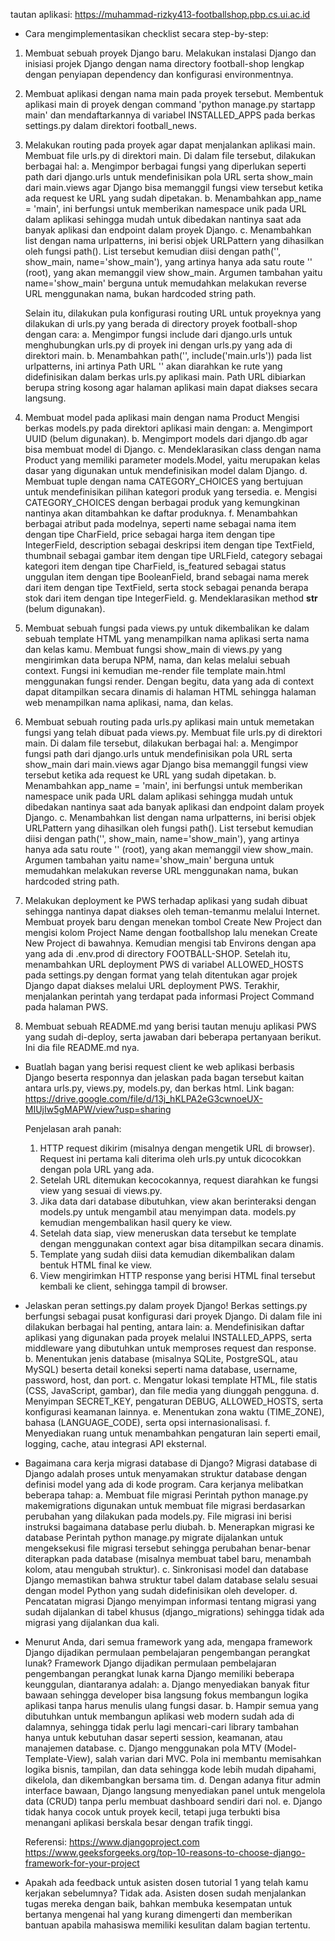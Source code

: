 tautan aplikasi: https://muhammad-rizky413-footballshop.pbp.cs.ui.ac.id

- Cara mengimplementasikan checklist secara step-by-step:
1. Membuat sebuah proyek Django baru.
    Melakukan instalasi Django dan inisiasi projek Django dengan nama directory football-shop lengkap dengan penyiapan dependency dan konfigurasi environmentnya.

2. Membuat aplikasi dengan nama main pada proyek tersebut.
    Membentuk aplikasi main di proyek dengan command 'python manage.py startapp main' dan mendaftarkannya di variabel INSTALLED_APPS pada berkas settings.py dalam direktori football_news.

3. Melakukan routing pada proyek agar dapat menjalankan aplikasi main.
    Membuat file urls.py di direktori main. Di dalam file tersebut, dilakukan berbagai hal:
    a. Mengimpor berbagai fungsi yang diperlukan seperti path dari django.urls untuk mendefinisikan pola URL serta show_main dari main.views agar Django bisa memanggil fungsi view tersebut ketika ada request ke URL yang sudah dipetakan.
    b. Menambahkan app_name = 'main', ini berfungsi untuk memberikan namespace unik pada URL dalam aplikasi sehingga mudah untuk dibedakan nantinya saat ada banyak aplikasi dan endpoint dalam proyek Django.
    c. Menambahkan list dengan nama urlpatterns, ini berisi objek URLPattern yang dihasilkan oleh fungsi path(). List tersebut kemudian diisi dengan path('', show_main, name='show_main'), yang artinya hanya ada satu route '' (root), yang akan memanggil view show_main. Argumen tambahan yaitu name='show_main' berguna untuk memudahkan melakukan reverse URL menggunakan nama, bukan hardcoded string path.

    Selain itu, dilakukan pula konfigurasi routing URL untuk proyeknya yang dilakukan di urls.py yang berada di directory proyek football-shop dengan cara:
    a. Mengimpor fungsi include dari django.urls untuk menghubungkan urls.py di proyek ini dengan urls.py yang ada di direktori main.
    b. Menambahkan path('', include('main.urls')) pada list urlpatterns, ini artinya Path URL '' akan diarahkan ke rute yang didefinisikan dalam berkas urls.py aplikasi main. Path URL dibiarkan berupa string kosong agar halaman aplikasi main dapat diakses secara langsung.
    
4. Membuat model pada aplikasi main dengan nama Product
    Mengisi berkas models.py pada direktori aplikasi main dengan:
    a. Mengimport UUID (belum digunakan).
    b. Mengimport models dari django.db agar bisa membuat model di Django.
    c. Mendeklarasikan class dengan nama Product yang memiliki parameter models.Model, yaitu merupakan kelas dasar yang digunakan untuk mendefinisikan model dalam Django.
    d. Membuat tuple dengan nama CATEGORY_CHOICES yang bertujuan untuk mendefinisikan pilihan kategori produk yang tersedia.
    e. Mengisi CATEGORY_CHOICES dengan berbagai produk yang kemungkinan nantinya akan ditambahkan ke daftar produknya.
    f. Menambahkan berbagai atribut pada modelnya, seperti name sebagai nama item dengan tipe CharField, price sebagai harga item dengan tipe IntegerField, description sebagai deskripsi item dengan tipe TextField, thumbnail sebagai gambar item dengan tipe URLField, category sebagai kategori item dengan tipe CharField, is_featured sebagai status unggulan item dengan tipe BooleanField, brand sebagai nama merek dari item dengan tipe TextField, serta stock sebagai penanda berapa stok dari item dengan tipe IntegerField.
    g. Mendeklarasikan method __str__ (belum digunakan).

5.  Membuat sebuah fungsi pada views.py untuk dikembalikan ke dalam sebuah template HTML yang menampilkan nama aplikasi serta nama dan kelas kamu.
    Membuat fungsi show_main di views.py yang mengirimkan data berupa NPM, nama, dan kelas melalui sebuah context. Fungsi ini kemudian me-render file template main.html menggunakan fungsi render. Dengan begitu, data yang ada di context dapat ditampilkan secara dinamis di halaman HTML sehingga halaman web menampilkan nama aplikasi, nama, dan kelas.

6. Membuat sebuah routing pada urls.py aplikasi main untuk memetakan fungsi yang telah dibuat pada views.py.
    Membuat file urls.py di direktori main. Di dalam file tersebut, dilakukan berbagai hal:
    a. Mengimpor fungsi path dari django.urls untuk mendefinisikan pola URL serta show_main dari main.views agar Django bisa memanggil fungsi view tersebut ketika ada request ke URL yang sudah dipetakan.
    b. Menambahkan app_name = 'main', ini berfungsi untuk memberikan namespace unik pada URL dalam aplikasi sehingga mudah untuk dibedakan nantinya saat ada banyak aplikasi dan endpoint dalam proyek Django.
    c. Menambahkan list dengan nama urlpatterns, ini berisi objek URLPattern yang dihasilkan oleh fungsi path(). List tersebut kemudian diisi dengan path('', show_main, name='show_main'), yang artinya hanya ada satu route '' (root), yang akan memanggil view show_main. Argumen tambahan yaitu name='show_main' berguna untuk memudahkan melakukan reverse URL menggunakan nama, bukan hardcoded string path.

7.  Melakukan deployment ke PWS terhadap aplikasi yang sudah dibuat sehingga nantinya dapat diakses oleh teman-temanmu melalui Internet.
    Membuat proyek baru dengan menekan tombol Create New Project dan mengisi kolom Project Name dengan footballshop lalu menekan Create New Project di bawahnya. Kemudian mengisi tab Environs dengan apa yang ada di .env.prod di directory FOOTBALL-SHOP. Setelah itu, menambahkan URL deployment PWS di variabel ALLOWED_HOSTS pada settings.py dengan format yang telah ditentukan agar projek Django dapat diakses melalui URL deployment PWS. Terakhir, menjalankan perintah yang terdapat pada informasi Project Command pada halaman PWS. 

8. Membuat sebuah README.md yang berisi tautan menuju aplikasi PWS yang sudah di-deploy, serta jawaban dari beberapa pertanyaan berikut.
    Ini dia file README.md nya.

- Buatlah bagan yang berisi request client ke web aplikasi berbasis Django beserta responnya dan jelaskan pada bagan tersebut kaitan antara urls.py, views.py, models.py, dan berkas html.
    Link bagan:
    https://drive.google.com/file/d/13j_hKLPA2eG3cwnoeUX-MIUjIw5gMAPW/view?usp=sharing
    
    Penjelasan arah panah:
    1. HTTP request dikirim (misalnya dengan mengetik URL di browser). Request ini pertama kali diterima oleh urls.py untuk dicocokkan dengan pola URL yang ada.
    2. Setelah URL ditemukan kecocokannya, request diarahkan ke fungsi view yang sesuai di views.py.
    3. Jika data dari database dibutuhkan, view akan berinteraksi dengan models.py untuk mengambil atau menyimpan data. models.py kemudian mengembalikan hasil query ke view.
    4. Setelah data siap, view meneruskan data tersebut ke template dengan menggunakan context agar bisa ditampilkan secara dinamis.
    5. Template yang sudah diisi data kemudian dikembalikan dalam bentuk HTML final ke view.
    6. View mengirimkan HTTP response yang berisi HTML final tersebut kembali ke client, sehingga tampil di browser.

- Jelaskan peran settings.py dalam proyek Django!
    Berkas settings.py berfungsi sebagai pusat konfigurasi dari proyek Django. Di dalam file ini dilakukan berbagai hal penting, antara lain:
    a. Mendefinisikan daftar aplikasi yang digunakan pada proyek melalui INSTALLED_APPS, serta middleware yang dibutuhkan untuk memproses request dan response.
    b. Menentukan jenis database (misalnya SQLite, PostgreSQL, atau MySQL) beserta detail koneksi seperti nama database, username, password, host, dan port.
    c. Mengatur lokasi template HTML, file statis (CSS, JavaScript, gambar), dan file media yang diunggah pengguna.
    d. Menyimpan SECRET_KEY, pengaturan DEBUG, ALLOWED_HOSTS, serta konfigurasi keamanan lainnya.
    e. Menentukan zona waktu (TIME_ZONE), bahasa (LANGUAGE_CODE), serta opsi internasionalisasi.
    f. Menyediakan ruang untuk menambahkan pengaturan lain seperti email, logging, cache, atau integrasi API eksternal.

- Bagaimana cara kerja migrasi database di Django?
    Migrasi database di Django adalah proses untuk menyamakan struktur database dengan definisi model yang ada di kode program. Cara kerjanya melibatkan beberapa tahap:
    a. Membuat file migrasi
    Perintah python manage.py makemigrations digunakan untuk membuat file migrasi berdasarkan perubahan yang dilakukan pada models.py. File migrasi ini berisi instruksi bagaimana database perlu diubah.
    b. Menerapkan migrasi ke database
    Perintah python manage.py migrate dijalankan untuk mengeksekusi file migrasi tersebut sehingga perubahan benar-benar diterapkan pada database (misalnya membuat tabel baru, menambah kolom, atau mengubah struktur).
    c. Sinkronisasi model dan database
    Django memastikan bahwa struktur tabel dalam database selalu sesuai dengan model Python yang sudah didefinisikan oleh developer.
    d. Pencatatan migrasi
    Django menyimpan informasi tentang migrasi yang sudah dijalankan di tabel khusus (django_migrations) sehingga tidak ada migrasi yang dijalankan dua kali.

- Menurut Anda, dari semua framework yang ada, mengapa framework Django dijadikan permulaan pembelajaran pengembangan perangkat lunak?
    Framework Django dijadikan permulaan pembelajaran pengembangan perangkat lunak karna Django memiliki beberapa keunggulan, diantaranya adalah:
    a. Django menyediakan banyak fitur bawaan sehingga developer bisa langsung fokus membangun logika aplikasi tanpa harus menulis ulang fungsi dasar.
    b. Hampir semua yang dibutuhkan untuk membangun aplikasi web modern sudah ada di dalamnya, sehingga tidak perlu lagi mencari-cari library tambahan hanya untuk kebutuhan dasar seperti session, keamanan, atau manajemen database.
    c. Django menggunakan pola MTV (Model-Template-View), salah varian dari MVC. Pola ini membantu memisahkan logika bisnis, tampilan, dan data sehingga kode lebih mudah dipahami, dikelola, dan dikembangkan bersama tim.
    d. Dengan adanya fitur admin interface bawaan, Django langsung menyediakan panel untuk mengelola data (CRUD) tanpa perlu membuat dashboard sendiri dari nol.
    e. Django tidak hanya cocok untuk proyek kecil, tetapi juga terbukti bisa menangani aplikasi berskala besar dengan trafik tinggi.

    Referensi:
    https://www.djangoproject.com
    https://www.geeksforgeeks.org/top-10-reasons-to-choose-django-framework-for-your-project

- Apakah ada feedback untuk asisten dosen tutorial 1 yang telah kamu kerjakan sebelumnya?
    Tidak ada. Asisten dosen sudah menjalankan tugas mereka dengan baik, bahkan membuka kesempatan untuk bertanya mengenai hal yang kurang dimengerti dan memberikan bantuan apabila mahasiswa memiliki kesulitan dalam bagian tertentu. 